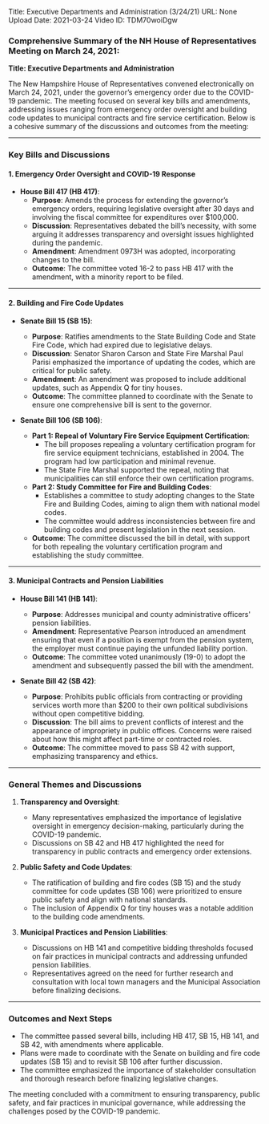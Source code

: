 Title: Executive Departments and Administration (3/24/21)
URL: None
Upload Date: 2021-03-24
Video ID: TDM70woiDgw

### Comprehensive Summary of the NH House of Representatives Meeting on March 24, 2021:  
**Title: Executive Departments and Administration**  

The New Hampshire House of Representatives convened electronically on March 24, 2021, under the governor’s emergency order due to the COVID-19 pandemic. The meeting focused on several key bills and amendments, addressing issues ranging from emergency order oversight and building code updates to municipal contracts and fire service certification. Below is a cohesive summary of the discussions and outcomes from the meeting:

---

### **Key Bills and Discussions**  

#### **1. Emergency Order Oversight and COVID-19 Response**  
- **House Bill 417 (HB 417)**:  
  - **Purpose**: Amends the process for extending the governor’s emergency orders, requiring legislative oversight after 30 days and involving the fiscal committee for expenditures over $100,000.  
  - **Discussion**: Representatives debated the bill’s necessity, with some arguing it addresses transparency and oversight issues highlighted during the pandemic.  
  - **Amendment**: Amendment 0973H was adopted, incorporating changes to the bill.  
  - **Outcome**: The committee voted 16-2 to pass HB 417 with the amendment, with a minority report to be filed.  

---

#### **2. Building and Fire Code Updates**  
- **Senate Bill 15 (SB 15)**:  
  - **Purpose**: Ratifies amendments to the State Building Code and State Fire Code, which had expired due to legislative delays.  
  - **Discussion**: Senator Sharon Carson and State Fire Marshal Paul Parisi emphasized the importance of updating the codes, which are critical for public safety.  
  - **Amendment**: An amendment was proposed to include additional updates, such as Appendix Q for tiny houses.  
  - **Outcome**: The committee planned to coordinate with the Senate to ensure one comprehensive bill is sent to the governor.  

- **Senate Bill 106 (SB 106)**:  
  - **Part 1: Repeal of Voluntary Fire Service Equipment Certification**:  
    - The bill proposes repealing a voluntary certification program for fire service equipment technicians, established in 2004. The program had low participation and minimal revenue.  
    - The State Fire Marshal supported the repeal, noting that municipalities can still enforce their own certification programs.  
  - **Part 2: Study Committee for Fire and Building Codes**:  
    - Establishes a committee to study adopting changes to the State Fire and Building Codes, aiming to align them with national model codes.  
    - The committee would address inconsistencies between fire and building codes and present legislation in the next session.  
  - **Outcome**: The committee discussed the bill in detail, with support for both repealing the voluntary certification program and establishing the study committee.  

---

#### **3. Municipal Contracts and Pension Liabilities**  
- **House Bill 141 (HB 141)**:  
  - **Purpose**: Addresses municipal and county administrative officers' pension liabilities.  
  - **Amendment**: Representative Pearson introduced an amendment ensuring that even if a position is exempt from the pension system, the employer must continue paying the unfunded liability portion.  
  - **Outcome**: The committee voted unanimously (19-0) to adopt the amendment and subsequently passed the bill with the amendment.  

- **Senate Bill 42 (SB 42)**:  
  - **Purpose**: Prohibits public officials from contracting or providing services worth more than $200 to their own political subdivisions without open competitive bidding.  
  - **Discussion**: The bill aims to prevent conflicts of interest and the appearance of impropriety in public offices. Concerns were raised about how this might affect part-time or contracted roles.  
  - **Outcome**: The committee moved to pass SB 42 with support, emphasizing transparency and ethics.  

---

### **General Themes and Discussions**  
1. **Transparency and Oversight**:  
   - Many representatives emphasized the importance of legislative oversight in emergency decision-making, particularly during the COVID-19 pandemic.  
   - Discussions on SB 42 and HB 417 highlighted the need for transparency in public contracts and emergency order extensions.  

2. **Public Safety and Code Updates**:  
   - The ratification of building and fire codes (SB 15) and the study committee for code updates (SB 106) were prioritized to ensure public safety and align with national standards.  
   - The inclusion of Appendix Q for tiny houses was a notable addition to the building code amendments.  

3. **Municipal Practices and Pension Liabilities**:  
   - Discussions on HB 141 and competitive bidding thresholds focused on fair practices in municipal contracts and addressing unfunded pension liabilities.  
   - Representatives agreed on the need for further research and consultation with local town managers and the Municipal Association before finalizing decisions.  

---

### **Outcomes and Next Steps**  
- The committee passed several bills, including HB 417, SB 15, HB 141, and SB 42, with amendments where applicable.  
- Plans were made to coordinate with the Senate on building and fire code updates (SB 15) and to revisit SB 106 after further discussion.  
- The committee emphasized the importance of stakeholder consultation and thorough research before finalizing legislative changes.  

The meeting concluded with a commitment to ensuring transparency, public safety, and fair practices in municipal governance, while addressing the challenges posed by the COVID-19 pandemic.